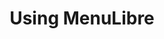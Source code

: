 ---
title: Using MenuLibre
permalink: "/menulibre_usage/"
redirect_to: https://github.com/bluesabre/menulibre/wiki/Usage
---